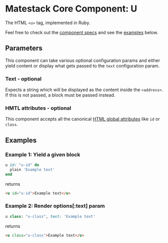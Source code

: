 # Matestack Core Component: U

The HTML `<u>` tag, implemented in Ruby.

Feel free to check out the [component specs](/spec/usage/components/u_spec.rb) and see the [examples](#examples) below.

## Parameters
This component can take various optional configuration params and either yield content or display what gets passed to the `text` configuration param.

### Text - optional
Expects a string which will be displayed as the content inside the `<address>`. If this is not passed, a block must be passed instead.

### HMTL attributes - optional
This component accepts all the canonical [HTML global attributes](https://www.w3schools.com/tags/ref_standardattributes.asp) like `id` or `class`.

## Examples

### Example 1: Yield a given block

```ruby
u id: "u-id" do
  plain 'Example text'
end
```

returns

```html
<u id="u-id">Example text</u>
```

### Example 2: Render options[:text] param

```ruby
u class: "u-class", text: 'Example text'
```

returns

```html
<u class="u-class">Example text</u>
```
